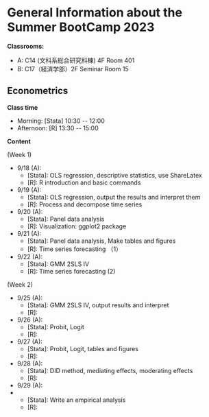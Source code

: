 # General Information about the Summer BootCamp 2023

**Classrooms:**
* A: C14 (文科系総合研究科棟) 4F Room 401
* B: C17（経済学部）2F Seminar Room 15

## Econometrics

**Class time**

* Morning: [Stata] 10:30 -- 12:00
* Afternoon: [R] 13:30 -- 15:00

**Content**

(Week 1)

* 9/18 (A):
  - [Stata]: OLS regression, descriptive statistics, use ShareLatex
  - [R]: R introduction and basic commands
* 9/19 (A):
  - [Stata]: OLS regression, output the results and interpret them
  - [R]: Process and decompose time series
* 9/20 (A):
  - [Stata]: Panel data analysis
  - [R]: Visualization: ggplot2 package
* 9/21 (A):
  - [Stata]: Panel data analysis, Make tables and figures
  - [R]: Time series forecasting （1）
* 9/22 (A):
  - [Stata]: GMM 2SLS IV
  - [R]: Time series forecasting (2)

(Week 2)

* 9/25 (A):
  - [Stata]: GMM 2SLS IV, output results and interpret
  - [R]: 
* 9/26 (A):
  - [Stata]: Probit, Logit
  - [R]:
* 9/27 (A):
  - [Stata]: Probit, Logit, tables and figures
  - [R]: 
* 9/28 (A):
  - [Stata]: DID method, mediating effects, moderating effects
  - [R]:
* 9/29 (A):
* - [Stata]: Write an empirical analysis
  - [R]:

